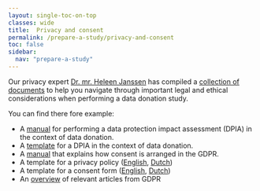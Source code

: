 ```yaml
---
layout: single-toc-on-top
classes: wide
title:  Privacy and consent
permalink: /prepare-a-study/privacy-and-consent
toc: false
sidebar:
  nav: "prepare-a-study"
---
```


Our privacy expert [Dr. mr. Heleen Janssen](https://www.uva.nl/en/profile/j/a/h.l.janssen/h.l.janssen.html) has compiled a [collection of documents](https://osf.io/dmk2p/) to help you navigate through important legal and ethical considerations when performing a data donation study. 

You can find there fore example: 
- A [manual](https://osf.io/7r6fk) for performing a data protection impact assessment (DPIA) in the context of data donation.
- A [template](https://osf.io/a97se) for a DPIA in the context of data donation.
- A [manual](https://osf.io/z64cy) that explains how consent is arranged in the GDPR.
- A template for a privacy policy ([English](https://osf.io/kmdpc), [Dutch](https://osf.io/hgu38))
- A template for a consent form ([English](https://osf.io/cavxm), [Dutch](https://osf.io/85ajc))
- An [overview](https://osf.io/usvxn) of relevant articles from GDPR